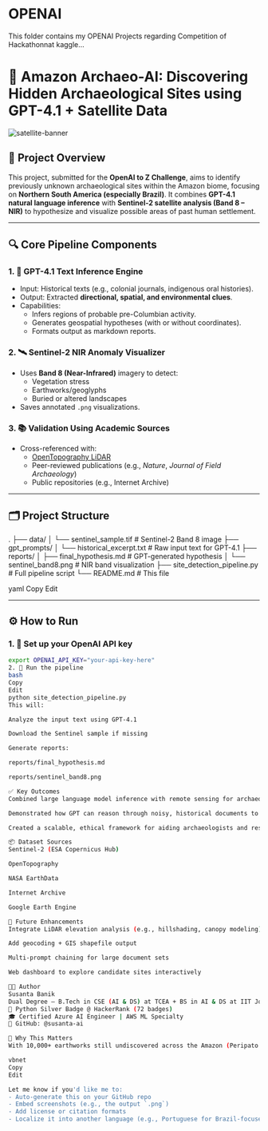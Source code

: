 # OPENAI
This folder contains my OPENAI Projects regarding Competition of Hackathonnat kaggle...
# 🧭 Amazon Archaeo-AI: Discovering Hidden Archaeological Sites using GPT-4.1 + Satellite Data

![satellite-banner](https://upload.wikimedia.org/wikipedia/commons/thumb/e/ef/Amazon_Sentinel2_image.jpg/640px-Amazon_Sentinel2_image.jpg)

## 🧠 Project Overview

This project, submitted for the **OpenAI to Z Challenge**, aims to identify previously unknown archaeological sites within the Amazon biome, focusing on **Northern South America (especially Brazil)**. It combines **GPT-4.1 natural language inference** with **Sentinel-2 satellite analysis (Band 8 – NIR)** to hypothesize and visualize possible areas of past human settlement.

---

## 🔍 Core Pipeline Components

### 1. 📝 GPT-4.1 Text Inference Engine
- Input: Historical texts (e.g., colonial journals, indigenous oral histories).
- Output: Extracted **directional, spatial, and environmental clues**.
- Capabilities:
  - Infers regions of probable pre-Columbian activity.
  - Generates geospatial hypotheses (with or without coordinates).
  - Formats output as markdown reports.

### 2. 🛰️ Sentinel-2 NIR Anomaly Visualizer
- Uses **Band 8 (Near-Infrared)** imagery to detect:
  - Vegetation stress
  - Earthworks/geoglyphs
  - Buried or altered landscapes
- Saves annotated `.png` visualizations.

### 3. 📚 Validation Using Academic Sources
- Cross-referenced with:
  - [OpenTopography LiDAR](https://opentopography.org/)
  - Peer-reviewed publications (e.g., *Nature*, *Journal of Field Archaeology*)
  - Public repositories (e.g., Internet Archive)

---

## 🗂️ Project Structure

.
├── data/
│ └── sentinel_sample.tif # Sentinel-2 Band 8 image
├── gpt_prompts/
│ └── historical_excerpt.txt # Raw input text for GPT-4.1
├── reports/
│ ├── final_hypothesis.md # GPT-generated hypothesis
│ └── sentinel_band8.png # NIR band visualization
├── site_detection_pipeline.py # Full pipeline script
└── README.md # This file

yaml
Copy
Edit

---

## ⚙️ How to Run

### 1. 🔑 Set up your OpenAI API key

```bash
export OPENAI_API_KEY="your-api-key-here"
2. 🐍 Run the pipeline
bash
Copy
Edit
python site_detection_pipeline.py
This will:

Analyze the input text using GPT-4.1

Download the Sentinel sample if missing

Generate reports:

reports/final_hypothesis.md

reports/sentinel_band8.png

✅ Key Outcomes
Combined large language model inference with remote sensing for archaeological discovery.

Demonstrated how GPT can reason through noisy, historical documents to propose plausible site locations.

Created a scalable, ethical framework for aiding archaeologists and researchers.

📦 Dataset Sources
Sentinel-2 (ESA Copernicus Hub)

OpenTopography

NASA EarthData

Internet Archive

Google Earth Engine

🧠 Future Enhancements
Integrate LiDAR elevation analysis (e.g., hillshading, canopy modeling)

Add geocoding + GIS shapefile output

Multi-prompt chaining for large document sets

Web dashboard to explore candidate sites interactively

👨‍💻 Author
Susanta Banik
Dual Degree – B.Tech in CSE (AI & DS) at TCEA + BS in AI & DS at IIT Jodhpur
📍 Python Silver Badge @ HackerRank (72 badges)
🎓 Certified Azure AI Engineer | AWS ML Specialty
🔗 GitHub: @susanta-ai

🏁 Why This Matters
With 10,000+ earthworks still undiscovered across the Amazon (Peripato et al., 2023), this project shows how AI + satellite vision can accelerate cultural discovery and protection—ethically and at scale.

vbnet
Copy
Edit

Let me know if you'd like me to:
- Auto-generate this on your GitHub repo
- Embed screenshots (e.g., the output `.png`)
- Add license or citation formats
- Localize it into another language (e.g., Portuguese for Brazil-focused teams)
